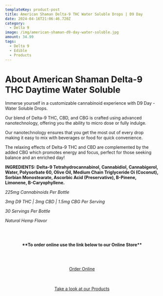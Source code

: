 ```yaml
---
templateKey: product-post
title: American Shaman Delta-9 THC Water Soluble Drops | D9 Day
date: 2024-04-16T21:06:46.720Z
category:
  - Delta 9
image: /img/american-shaman-d9-day-water-soluble.jpg
amount: 34.99
tags:
  - Delta 9
  - Edible
  - Products
---
```

# **About American Shaman Delta-9 THC Daytime Water Soluble**

Immerse yourself in a customizable cannabinoid experience with D9 Day - Water Soluble Drops.

Our blend of Delta-9 THC, CBD, and CBG is crafted using advanced nanotechnology, offering you the ability to micro dose or fully indulge. 

Our nanotechnology ensures that you get the most out of every drop making it easy to mix with beverages or food for quick convenience.

The relaxing effects of Delta-9 THC and CBD are complemented by the added CBG which promotes energy and focus, perfect for those seeking balance and an enriched day!

**INGREDIENTS:** **Delta-9 Tetrahydrocannabinol, Cannabidiol, Cannabigerol, Water, Polysorbate 60, Olive Oil, Medium Chain Triglyceride Oi (Coconut), Sorbian Monostearate, Ascorbic Acid (Preservative), B-Pinene, Limonene, B-Caryophyllene.**

*225mg Cannabinoids Per Bottle*

*3mg D9 THC | 3mg CBD | 1.5mg CBG Per Serving*

*30 Servings Per Bottle*

*Natural Hemp Flavor*

<br><br>

<Center>

**\*\*To order online use the link below to our Online Store\*\***

<br><br>

<Center><a class="link-view-more-products" target="_blank" href="https://capitalcbd.shop/product/enjoy-sex-cbd-gummies/">Order Online</a></

<br><br><br>

<Center><a class="link-view-more-products" target="_blank" href="https://capitalamericanshaman.com/products">Take a look at our Products</a></Center>

<br><br>